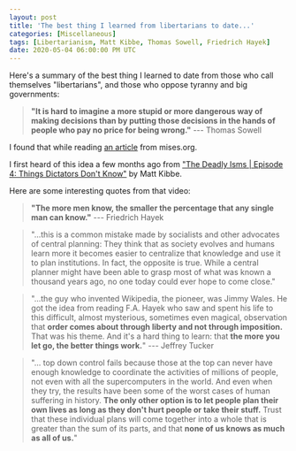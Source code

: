 ```yaml
---
layout: post
title: 'The best thing I learned from libertarians to date...'
categories: [Miscellaneous]
tags: [Libertarianism, Matt Kibbe, Thomas Sowell, Friedrich Hayek]
date: 2020-05-04 06:00:00 PM UTC
---
```


<!-- May 5, 2020 02:45:00 AM Philippine Time -->


Here's a summary of the best thing I learned to date from those who call themselves "libertarians", and those who oppose tyranny and big governments:

> **"It is hard to imagine a more stupid or more dangerous way of making decisions than by putting those decisions in the hands of people who pay no price for being wrong."** --- Thomas Sowell


<!--more-->


I found that while reading [an article](https://mises.org/wire/oil-craters-mexicos-government-still-bets-its-oil-monopoly) from mises.org.

I first heard of this idea a few months ago from ["The Deadly Isms \| Episode 4: Things Dictators Don't Know"](https://www.youtube.com/watch?v=P1WKcaIbOjM) by Matt Kibbe.

Here are some interesting quotes from that video:

> **"The more men know, the smaller the percentage that any single man can know."** --- Friedrich Hayek

> "...this is a common mistake made by socialists and other advocates of central planning: They think that as society evolves and humans learn more it becomes easier to centralize that knowledge and use it to plan institutions. In fact, the opposite is true. While a central planner might have been able to grasp most of what was known a thousand years ago, no one today could ever hope to come close."

> "...the guy who invented Wikipedia, the pioneer, was Jimmy Wales. He got the idea from reading F.A. Hayek who saw and spent his life to this difficult, almost mysterious, sometimes even magical, observation that **order comes about through liberty and not through imposition.** That was his theme. And it's a hard thing to learn: that **the more you let go, the better things work.**" --- Jeffrey Tucker

> "... top down control fails because those at the top can never have enough knowledge to coordinate the activities of millions of people, not even with all the supercomputers in the world. And even when they try, the results have been some of the worst cases of human suffering in history. **The only other option is to let people plan their own lives as long as they don't hurt people or take their stuff.** Trust that these individual plans will come together into a whole that is greater than the sum of its parts, and that **none of us knows as much as all of us.**"